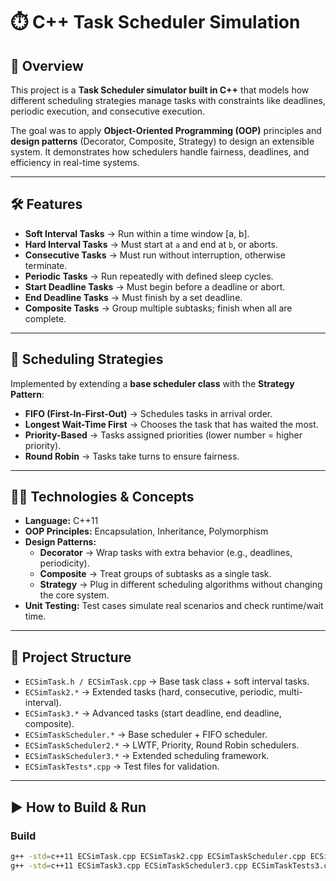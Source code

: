 # ⏱️ C++ Task Scheduler Simulation

## 📌 Overview
This project is a **Task Scheduler simulator built in C++** that models how different scheduling strategies manage tasks with constraints like deadlines, periodic execution, and consecutive execution.  

The goal was to apply **Object-Oriented Programming (OOP)** principles and **design patterns** (Decorator, Composite, Strategy) to design an extensible system. It demonstrates how schedulers handle fairness, deadlines, and efficiency in real-time systems.  

---

## 🛠️ Features
- **Soft Interval Tasks** → Run within a time window [a, b].  
- **Hard Interval Tasks** → Must start at `a` and end at `b`, or aborts.  
- **Consecutive Tasks** → Must run without interruption, otherwise terminate.  
- **Periodic Tasks** → Run repeatedly with defined sleep cycles.  
- **Start Deadline Tasks** → Must begin before a deadline or abort.  
- **End Deadline Tasks** → Must finish by a set deadline.  
- **Composite Tasks** → Group multiple subtasks; finish when all are complete.  

---

## 🎯 Scheduling Strategies
Implemented by extending a **base scheduler class** with the **Strategy Pattern**:  
- **FIFO (First-In-First-Out)** → Schedules tasks in arrival order.  
- **Longest Wait-Time First** → Chooses the task that has waited the most.  
- **Priority-Based** → Tasks assigned priorities (lower number = higher priority).  
- **Round Robin** → Tasks take turns to ensure fairness.  

---

## 🧑‍💻 Technologies & Concepts
- **Language:** C++11  
- **OOP Principles:** Encapsulation, Inheritance, Polymorphism  
- **Design Patterns:**  
  - **Decorator** → Wrap tasks with extra behavior (e.g., deadlines, periodicity).  
  - **Composite** → Treat groups of subtasks as a single task.  
  - **Strategy** → Plug in different scheduling algorithms without changing the core system.  
- **Unit Testing:** Test cases simulate real scenarios and check runtime/wait time.  

---

## 📂 Project Structure
- `ECSimTask.h / ECSimTask.cpp` → Base task class + soft interval tasks.  
- `ECSimTask2.*` → Extended tasks (hard, consecutive, periodic, multi-interval).  
- `ECSimTask3.*` → Advanced tasks (start deadline, end deadline, composite).  
- `ECSimTaskScheduler.*` → Base scheduler + FIFO scheduler.  
- `ECSimTaskScheduler2.*` → LWTF, Priority, Round Robin schedulers.  
- `ECSimTaskScheduler3.*` → Extended scheduling framework.  
- `ECSimTaskTests*.cpp` → Test files for validation.  

---

## ▶️ How to Build & Run
### Build
```bash
g++ -std=c++11 ECSimTask.cpp ECSimTask2.cpp ECSimTaskScheduler.cpp ECSimTaskScheduler2.cpp ECSimTaskTests.cpp -o scheduler_v1
g++ -std=c++11 ECSimTask3.cpp ECSimTaskScheduler3.cpp ECSimTaskTests3.cpp -o scheduler_v2
